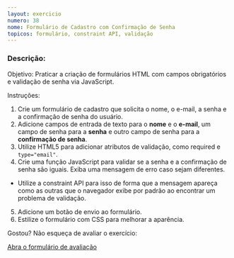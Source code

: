 ```yaml
---
layout: exercicio
numero: 38
nome: Formulário de Cadastro com Confirmação de Senha
topicos: formulário, constraint API, validação
---
```


### Descrição:

Objetivo: Praticar a criação de formulários HTML com campos obrigatórios e validação de senha via JavaScript.

Instruções:

1. Crie um formulário de cadastro que solicita o nome, o e-mail, a senha e a confirmação de senha do usuário.
2. Adicione campos de entrada de texto para o **nome** e o **e-mail**, um campo de senha para a **senha** e outro campo de senha para a **confirmação de senha**.
3. Utilize HTML5 para adicionar atributos de validação, como required e `type="email"`.
4. Crie uma função JavaScript para validar se a senha e a confirmação de senha são iguais. Exiba uma mensagem de erro caso sejam diferentes.
  - Utilize a constraint API para isso de forma que a mensagem apareça como as outras que o navegador exibe por padrão ao encontrar um problema de validação.
5. Adicione um botão de envio ao formulário.
6. Estilize o formulário com CSS para melhorar a aparência.

Gostou? Não esqueça de avaliar o exercício:

<a class="btn" href="https://forms.gle/scs1VxDDFSiMqAhe8" target="_blank"> Abra o formulário de avaliação</a>
